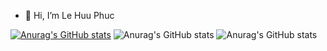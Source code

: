 - 👋 Hi, I’m Le Huu Phuc

[![Anurag's GitHub stats](https://github-readme-stats.vercel.app/api?username=lehphuc2002)](https://github.com/anuraghazra/github-readme-stats)
![Anurag's GitHub stats](https://github-readme-stats.vercel.app/api?username=lehphuc2002&count_private=true)
![Anurag's GitHub stats](https://github-readme-stats.vercel.app/api?username=lehphuc2002&show_icons=true&theme=radical)
<!---
lehphuc2002/lehphuc2002 is a ✨ special ✨ repository because its `README.md` (this file) appears on your GitHub profile.
You can click the Preview link to take a look at your changes.
--->
